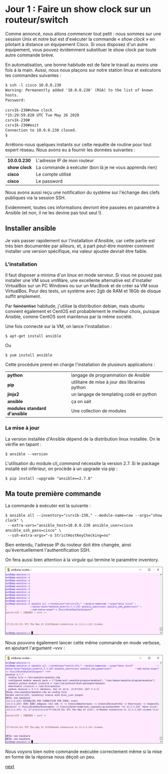 #  Jour 1 : Faire un show clock sur un routeur/switch

Comme annoncé, nous allons commencer tout petit : nous sommes sur une session Unix et notre but est d&#39;exécuter la commande « _show clock_ » en pilotant à distance un équipement Cisco. Si vous disposez d&#39;un autre équipement, vous pouvez évidemment substituer le show clock par toute autre commande brève.

En automatisation, une bonne habitude est de faire le travail au moins une fois à la main. Aussi, nous nous plaçons sur notre station linux et exécutons les commandes suivantes :

    $ ssh -l cisco 10.0.0.230
    Warning: Permanently added '10.0.0.230' (RSA) to the list of known hosts.
    Password:
    
    csrv1k-230#show clock
    *15:29:59.820 UTC Tue May 26 2020
    csrv1k-230#
    csrv1k-230#exit
    Connection to 10.0.0.230 closed.
    $

Arrêtons-nous quelques instants sur cette requête de routine pour tout expert réseau. Nous avons eu à fournir les données suivantes :

| | |
|-|-|
| **10.0.0.230** | L&#39;adresse IP de mon routeur |
| **show clock** | La commande à exécuter (bon là je ne vous apprends rien) |
| **cisco** | Le compte utilisé |
| **cisco** | Le password |

Nous avons aussi reçu une notification du système sur l&#39;échange des clefs publiques via la session SSH.

Evidemment, toutes ces informations devront être passées en paramètre à Ansible (et non, il ne les devine pas tout seul !).

## Installer ansible
Je vais passer rapidement sur l&#39;installation d&#39;Ansible, car cette partie est très bien documentée par ailleurs, et, à part peut-être montrer comment installer une version spécifique, ma valeur ajoutée devrait être faible.

### L&#39;installation
Il faut disposer a minima d&#39;un linux en mode serveur. Si vous ne pouvez pas installer une VM sous vmWare, une excellente alternative est d&#39;installer VirtualBox sur un PC Windows ou sur un MacBook et de créer sa VM sous VirtualBox. Pour des tests, un système avec 2gb de RAM et 16Gb de disque suffit amplement.

Par ~~fainéantise~~ habitude, j&#39;utilise la distribution debian, mais ubuntu convient également et CentOS est probablement le meilleur choix, puisque Ansible, comme CentOS sont maintenus par la même société.

Une fois connecté sur la VM, on lance l&#39;installation :

    $ apt-get install ansible
Ou

    $ yum install ansible

Cette procédure prend en charge l&#39;installation de plusieurs applications :

| | |
|-|-|
| **python** | langage de programmation de Ansible |
| **pip** | utilitaire de mise à jour des librairies python |
| **jinja2** | un langage de templating codé en python |
| **ansible** | ça on sait |
| **modules standard d&#39;ansible** | Une collection de modules |

### La mise à jour

La version installée d&#39;Ansible dépend de la distribution linux installée. On le vérifie en tapant :

    $ ansible --version

L&#39;utilisation du module _cli\_command_ nécessite la version 2.7. Si le package installé est inférieur, on procède à un upgrade via pip :

    $ pip install –upgrade "ansible==2.7.8"

## Ma toute première commande

La commande à exécuter est la suivante :

    $ ansible all --inventory="csrv1k-230," --module-name=raw --args="show clock" \
     --extra-vars="ansible_host=10.0.0.230 ansible_user=cisco ansible_ssh_pass=cisco" \
     --ssh-extra-args="-o StrictHostKeyChecking=no"

Bien entendu, l&#39;adresse IP du routeur doit être changée, ainsi qu&#39;éventuellement l&#39;authentification SSH.

On fera aussi bien attention à la virgule qui termine le paramètre inventory.

![screenshot001](../images/screenshot001.png)

Nous pouvons également lancer cette même commande en mode verbose, en ajoutant l&#39;argument –vvv :

![screenshot002](../images/screenshot002.png)

Nous voyons bien notre commande exécutée correctement même si la mise en forme de la réponse nous déçoit un peu.



[next](part_02.md)
<!--stackedit_data:
eyJoaXN0b3J5IjpbNjAwNzU5NjkyLC0xOTYxNzcyODhdfQ==
-->